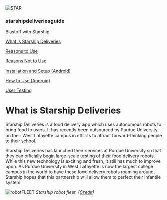 ![STAR](https://starshipdeliveriesguide.files.wordpress.com/2019/10/cropped-starshiplogo.jpg)

### **starshipdeliveriesguide**

Blastoff with Starship

[What is Starship Deliveries](index.md)

[Reasons to Use](why.md)

[Reasons Not to Use](whynot.md)

[Installation and Setup (Android)](setup.md)

[How to Use (Android)](how.md)

[User Testing](usertesting.md)

# What is Starship Deliveries

Starship Deliveries is a food delivery app which uses autonomous robots to bring food to users. It has recently been outsourced by Purdue University on their West Lafayette campus in efforts to attract forward-thinking people to their school.

Starship Deliveries has launched their services at Purdue University so that they can officially begin large-scale testing of their food delivery robots. While this new technology is exciting and fresh, it still has much to improve upon. As Purdue University in West Lafayette is now the largest college campus in the world to have these food delivery robots roaming around, Starship hopes that this partnership will allow them to perfect their infantile system. 

![robotFLEET](https://starshipdeliveriesguide.files.wordpress.com/2019/12/star_robot1.jpg)
*Starship robot fleet. ([Credit](https://www.theverge.com/2019/8/20/20812184/starship-delivery-robot-expansion-college-campus))*

#
